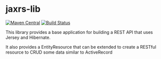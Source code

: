 # jaxrs-lib
[![Maven Central](https://img.shields.io/maven-central/v/com.moodysalem.java/jaxrs-lib-parent.svg)](http://search.maven.org/#search%7Cga%7C1%7Cg%3A%22com.moodysalem.java%22%20AND%20(a%3A%22jaxrs-lib%22%20OR%20a%3A%22jaxrs-lib-parent%22%20OR%20a%3A%22jaxrs-lib-test%22)) 
[![Build Status](https://travis-ci.org/moodysalem/jaxrs-lib.svg?branch=master)](https://travis-ci.org/moodysalem/jaxrs-lib) 

This library provides a base application for building a REST API that uses Jersey and Hibernate.

It also provides a EntityResource that can be extended to create a RESTful resource to CRUD some data similar to ActiveRecord
